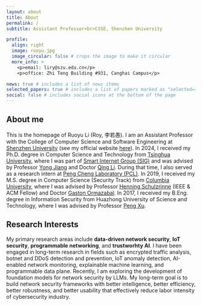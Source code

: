 ```yaml
---
layout: about
title: About
permalink: /
subtitle: Assistant Professor<br>CSSE, Shenzhen University

profile:
  align: right
  image: ruoyu.jpg
  image_circular: false # crops the image to make it circular
  more_info: >
    <p>email: liry@szu.edu.cn</p>
    <p>office: Zhi Teng Building #931, Canghai Campus</p>

news: true # includes a list of news items
selected_papers: true # includes a list of papers marked as "selected={true}"
social: false # includes social icons at the bottom of the page
---
```


## About me

This is the homepage of Ruoyu Li (Roy, 李若愚). I am an Assistant Professor with the College of Computer Science and Software Engineering at [Shenzhen University](https://www.szu.edu.cn) (see my official website [here](https://csse.szu.edu.cn/pages/user/index?id=1327)). In 2024, I received my Ph.D. degree in Computer Science and Technology from [Tsinghua University](https://www.tsinghua.edu.cn), where I was part of [Smart Internet Group (SIG)](https://smartinternet.group/) and was advised by Professor [Yong Jiang](https://www.sigs.tsinghua.edu.cn/jy/main.htm) and Doctor [Qing Li](https://smartinternet.group/qing/). During that time, I also served as a research intern at [Peng Cheng Laboratory (PCL)](https://www.pcl.ac.cn). In 2019, I received my M.S. degree in Computer Science (Security Track) from [Columbia University](https://www.columbia.edu), where I was advised by Professor [Henning Schulzrinne](https://www.engineering.columbia.edu/faculty/henning-schulzrinne) (IEEE & ACM Fellow) and Doctor [Gaston Ormazabal](https://www.linkedin.com/in/gaston-ormazabal-8304893/). In 2017, I received my B.Eng. degree in Information Security from Huazhong University of Science and Technology, where I was advised by Professor [Peng Xu](http://faculty.hust.edu.cn/xupeng1/zh_CN/index.htm).


## Research Interests

My primary research areas include **data-driven network security**, **IoT security**, **programmable networking**, and **trustworhty AI**. I have been engaged in long-term research in fields such as encrypted traffic analysis, botnet and DDoS detection and prevention, IoT anomaly detection, AI-enabled network monitoring, explainable machine learning, and programmable data plane. Recently, I am exploring the development of foundation models for network security by LLMs. My long-term goal is to build network security frameworks with better intelligence, better efficiency, better robustness, and better usability that effectively reduce labor intensity of cybersecurity industry.
